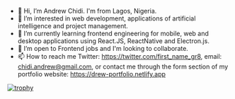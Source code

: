 - 👋 Hi, I’m Andrew Chidi. I'm from Lagos, Nigeria.
- 👀 I’m interested in web development, applications of artificial intelligence and project management.
- 🌱 I’m currently learning frontend engineering for mobile, web and desktop applications using React.JS, ReactNative and Electron.js. 
- 💞️ I’m open to Frontend jobs and I'm looking to collaborate.
- 📫 How to reach me Twitter: https://twitter.com/first_name_gr8, email: chidi.andrew@gmail.com, or contact me through the form section of my portfolio website: https://drew-portfolio.netlify.app 

<!---
drew-chidi/drew-chidi is a ✨ special ✨ repository because its `README.md` (this file) appears on your GitHub profile.
You can click the Preview link to take a look at your changes.
--->


[![trophy](https://github-profile-trophy.vercel.app/?username=drew-chidi)](https://github.com/ryo-ma/github-profile-trophy)
